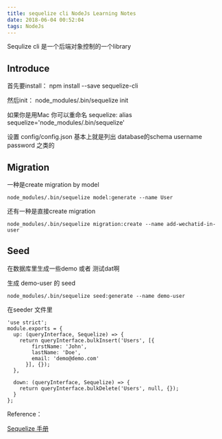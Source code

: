 ```yaml
---
title: sequelize cli NodeJs Learning Notes
date: 2018-06-04 00:52:04
tags: NodeJs
---
```


Sequlize cli 是一个后端对象控制的一个library

## Introduce

首先要install： npm install --save sequelize-cli

然后init： node_modules/.bin/sequelize init

如果你是用Mac 你可以重命名 sequelize:	alias sequelize='node_modules/.bin/sequelize'

设置 config/config.json 基本上就是列出 database的schema username password 之类的

## Migration

一种是create migration by model 

	node_modules/.bin/sequelize model:generate --name User

还有一种是直接create migration

	node_modules/.bin/sequelize migration:create --name add-wechatid-in-user

## Seed

在数据库里生成一些demo 或者 测试dat啊

生成 demo-user 的 seed 

	node_modules/.bin/sequelize seed:generate --name demo-user

在seeder 文件里

	'use strict';
	module.exports = {
	  up: (queryInterface, Sequelize) => {
	    return queryInterface.bulkInsert('Users', [{
	        firstName: 'John',
	        lastName: 'Doe',
	        email: 'demo@demo.com'
	      }], {});
	  },

	  down: (queryInterface, Sequelize) => {
	    return queryInterface.bulkDelete('Users', null, {});
	  }
	};


Reference： 

[Sequelize 手册](http://docs.sequelizejs.com/manual/tutorial/migrations.html)